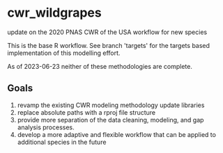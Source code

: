 # cwr_wildgrapes
update on the 2020 PNAS CWR of the USA workflow for new species

This is the base R workflow. See branch 'targets' for the targets based implementation of this modelling effort. 

As of 2023-06-23 neither of these methodologies are complete. 

## Goals 
1. revamp the existing CWR modeling methodology update libraries
2. replace absolute paths with a rproj file structure
3. provide more separation of the data cleaning, modeling, and gap analysis processes.
4. develop a more adaptive and flexible workflow that can be applied to additional species in the future


